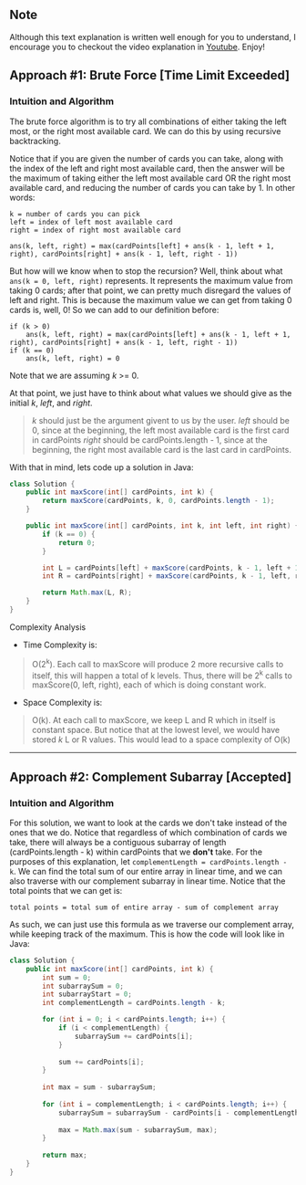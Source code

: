 ## Note
Although this text explanation is written well enough for you to understand, I encourage you to checkout the video explanation in [Youtube](http://www.youtube.com). Enjoy!

## Approach #1: Brute Force [Time Limit Exceeded]
### Intuition and Algorithm

The brute force algorithm is to try all combinations of either taking the left most, or the right most available card. We can do this by using recursive backtracking. 

Notice that if you are given the number of cards you can take, along with the index of the left and right most available card, then the answer will be the maximum of taking either the left most available card OR the right most available card, and reducing the number of cards you can take by 1. In other words:
```
k = number of cards you can pick
left = index of left most available card
right = index of right most available card

ans(k, left, right) = max(cardPoints[left] + ans(k - 1, left + 1, right), cardPoints[right] + ans(k - 1, left, right - 1))
```
But how will we know when to stop the recursion? Well, think about what ```ans(k = 0, left, right)``` represents. It represents the maximum value from taking 0 cards; after that point, we can pretty much disregard the values of left and right. This is because the maximum value we can get from taking 0 cards is, well, 0! So we can add to our definition before:
```
if (k > 0)
    ans(k, left, right) = max(cardPoints[left] + ans(k - 1, left + 1, right), cardPoints[right] + ans(k - 1, left, right - 1))
if (k == 0)
    ans(k, left, right) = 0
```
Note that we are assuming *k* >= 0.

At that point, we just have to think about what values we should give as the initial *k*, *left*, and *right*. 
> *k* should just be the argument givent to us by the user. 
> *left* should be 0, since at the beginning, the left most available card is the first card in cardPoints
> *right* should be cardPoints.length - 1, since at the beginning, the right most available card is the last card in cardPoints.

With that in mind, lets code up a solution in Java:

```java
class Solution {
    public int maxScore(int[] cardPoints, int k) {
        return maxScore(cardPoints, k, 0, cardPoints.length - 1);
    }

    public int maxScore(int[] cardPoints, int k, int left, int right) {
        if (k == 0) {
            return 0;
        }

        int L = cardPoints[left] + maxScore(cardPoints, k - 1, left + 1, right);
        int R = cardPoints[right] + maxScore(cardPoints, k - 1, left, right - 1);

        return Math.max(L, R);
    }
}
```
Complexity Analysis

* Time Complexity is: 
> O(2<sup>k</sup>). Each call to maxScore will produce 2 more recursive calls to itself, this will happen a total of k levels. Thus, there will be 2<sup>k</sup> calls to maxScore(0, left, right), each of which is doing constant work.

* Space Complexity is:
> O(k). At each call to maxScore, we keep L and R which in itself is constant space. But notice that at the lowest level, we would have stored *k* L or R values. This would lead to a space complexity of O(k)

---

## Approach #2: Complement Subarray [Accepted]
### Intuition and Algorithm

For this solution, we want to look at the cards we don't take instead of the ones that we do. Notice that regardless of which combination of cards we take, there will always be a contiguous subarray of length (cardPoints.length - k) within cardPoints that we __don't__ take. For the purposes of this explanation, let ```complementLength = cardPoints.length - k```. 
We can find the total sum of our entire array in linear time, and we can also traverse with our complement subarray in linear time. Notice that the total points that we can get is:
```
total points = total sum of entire array - sum of complement array
```
As such, we can just use this formula as we traverse our complement array, while keeping track of the maximum. This is how the code will look like in Java:

```java
class Solution {
    public int maxScore(int[] cardPoints, int k) {
        int sum = 0;
        int subarraySum = 0;
        int subarrayStart = 0;
        int complementLength = cardPoints.length - k;

        for (int i = 0; i < cardPoints.length; i++) {
            if (i < complementLength) {
                subarraySum += cardPoints[i];
            }
            
            sum += cardPoints[i];
        }
        
        int max = sum - subarraySum;
        
        for (int i = complementLength; i < cardPoints.length; i++) {
            subarraySum = subarraySum - cardPoints[i - complementLength] + cardPoints[i];
            
            max = Math.max(sum - subarraySum, max);
        }
        
        return max;
    }
}
```
